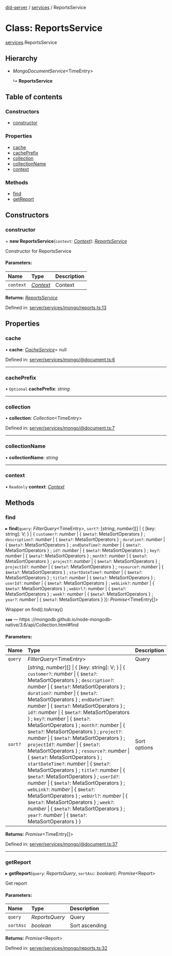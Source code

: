 [did-server](../README.md) / [services](../modules/services.md) / ReportsService

# Class: ReportsService

[services](../modules/services.md).ReportsService

## Hierarchy

* *MongoDocumentService*<TimeEntry\>

  ↳ **ReportsService**

## Table of contents

### Constructors

- [constructor](services.reportsservice.md#constructor)

### Properties

- [cache](services.reportsservice.md#cache)
- [cachePrefix](services.reportsservice.md#cacheprefix)
- [collection](services.reportsservice.md#collection)
- [collectionName](services.reportsservice.md#collectionname)
- [context](services.reportsservice.md#context)

### Methods

- [find](services.reportsservice.md#find)
- [getReport](services.reportsservice.md#getreport)

## Constructors

### constructor

\+ **new ReportsService**(`context`: [*Context*](graphql_context.context.md)): [*ReportsService*](services.reportsservice.md)

Constructor for ReportsService

#### Parameters:

Name | Type | Description |
:------ | :------ | :------ |
`context` | [*Context*](graphql_context.context.md) | Context    |

**Returns:** [*ReportsService*](services.reportsservice.md)

Defined in: [server/services/mongo/reports.ts:13](https://github.com/Puzzlepart/did/blob/2ac6d98a/server/services/mongo/reports.ts#L13)

## Properties

### cache

• **cache**: [*CacheService*](services_cache.cacheservice.md)= null

Defined in: [server/services/mongo/@document.ts:6](https://github.com/Puzzlepart/did/blob/2ac6d98a/server/services/mongo/@document.ts#L6)

___

### cachePrefix

• `Optional` **cachePrefix**: *string*

___

### collection

• **collection**: *Collection*<TimeEntry\>

Defined in: [server/services/mongo/@document.ts:7](https://github.com/Puzzlepart/did/blob/2ac6d98a/server/services/mongo/@document.ts#L7)

___

### collectionName

• **collectionName**: *string*

___

### context

• `Readonly` **context**: [*Context*](graphql_context.context.md)

## Methods

### find

▸ **find**(`query`: *FilterQuery*<TimeEntry\>, `sort?`: [*string*, *number*][] \| { [key: string]: V;  } \| { `customer?`: *number* \| { `$meta?`: MetaSortOperators  } ; `description?`: *number* \| { `$meta?`: MetaSortOperators  } ; `duration?`: *number* \| { `$meta?`: MetaSortOperators  } ; `endDateTime?`: *number* \| { `$meta?`: MetaSortOperators  } ; `id?`: *number* \| { `$meta?`: MetaSortOperators  } ; `key?`: *number* \| { `$meta?`: MetaSortOperators  } ; `month?`: *number* \| { `$meta?`: MetaSortOperators  } ; `project?`: *number* \| { `$meta?`: MetaSortOperators  } ; `projectId?`: *number* \| { `$meta?`: MetaSortOperators  } ; `resource?`: *number* \| { `$meta?`: MetaSortOperators  } ; `startDateTime?`: *number* \| { `$meta?`: MetaSortOperators  } ; `title?`: *number* \| { `$meta?`: MetaSortOperators  } ; `userId?`: *number* \| { `$meta?`: MetaSortOperators  } ; `webLink?`: *number* \| { `$meta?`: MetaSortOperators  } ; `webUrl?`: *number* \| { `$meta?`: MetaSortOperators  } ; `week?`: *number* \| { `$meta?`: MetaSortOperators  } ; `year?`: *number* \| { `$meta?`: MetaSortOperators  }  }): *Promise*<TimeEntry[]\>

Wrapper on find().toArray()

**`see`** — https ://mongodb.github.io/node-mongodb-native/3.6/api/Collection.html#find

#### Parameters:

Name | Type | Description |
:------ | :------ | :------ |
`query` | *FilterQuery*<TimeEntry\> | Query   |
`sort?` | [*string*, *number*][] \| { [key: string]: V;  } \| { `customer?`: *number* \| { `$meta?`: MetaSortOperators  } ; `description?`: *number* \| { `$meta?`: MetaSortOperators  } ; `duration?`: *number* \| { `$meta?`: MetaSortOperators  } ; `endDateTime?`: *number* \| { `$meta?`: MetaSortOperators  } ; `id?`: *number* \| { `$meta?`: MetaSortOperators  } ; `key?`: *number* \| { `$meta?`: MetaSortOperators  } ; `month?`: *number* \| { `$meta?`: MetaSortOperators  } ; `project?`: *number* \| { `$meta?`: MetaSortOperators  } ; `projectId?`: *number* \| { `$meta?`: MetaSortOperators  } ; `resource?`: *number* \| { `$meta?`: MetaSortOperators  } ; `startDateTime?`: *number* \| { `$meta?`: MetaSortOperators  } ; `title?`: *number* \| { `$meta?`: MetaSortOperators  } ; `userId?`: *number* \| { `$meta?`: MetaSortOperators  } ; `webLink?`: *number* \| { `$meta?`: MetaSortOperators  } ; `webUrl?`: *number* \| { `$meta?`: MetaSortOperators  } ; `week?`: *number* \| { `$meta?`: MetaSortOperators  } ; `year?`: *number* \| { `$meta?`: MetaSortOperators  }  } | Sort options    |

**Returns:** *Promise*<TimeEntry[]\>

Defined in: [server/services/mongo/@document.ts:37](https://github.com/Puzzlepart/did/blob/2ac6d98a/server/services/mongo/@document.ts#L37)

___

### getReport

▸ **getReport**(`query`: *ReportsQuery*, `sortAsc`: *boolean*): *Promise*<Report\>

Get report

#### Parameters:

Name | Type | Description |
:------ | :------ | :------ |
`query` | *ReportsQuery* | Query   |
`sortAsc` | *boolean* | Sort ascending    |

**Returns:** *Promise*<Report\>

Defined in: [server/services/mongo/reports.ts:32](https://github.com/Puzzlepart/did/blob/2ac6d98a/server/services/mongo/reports.ts#L32)
